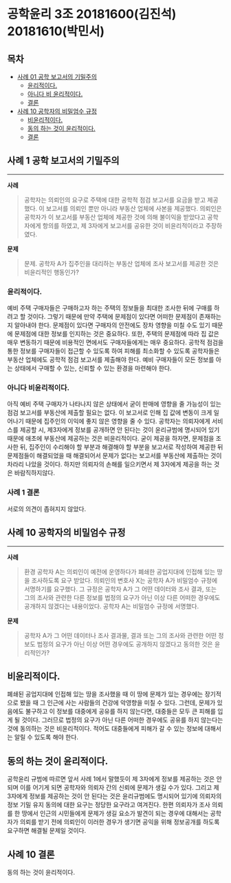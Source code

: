 공학윤리 3조 20181600(김진석) 20181610(박민서)
===

## 목차
  * [사례 01 공학 보고서의 기밀주의](#사례-1-공학-보고서의-기밀주의)
    * [윤리적이다.](#윤리적이다.)
    * [아니다 비 윤리적이다.](#아니다-비-윤리적이다.)
    * [결론](#사례-1-결론)
  * [사례 10 공학자의 비밀엄수 규정](#사례-10-공학자의-비밀엄수-규정)
    * [비윤리적이다.](#비윤리적이다.)
    * [동의 하는 것이 윤리적이다.](#동의-하는-것이-윤리적이다.)
    * [결론](#사례-10-결론)


## 사례 1 공학 보고서의 기밀주의
---
**사례**
>공학자는 의뢰인의 요구로 주택에 대한 공학적 점검 보고서를 요금을 받고 제공했다. 
>이 보고서를 의뢰인 뿐만 아니라 부동산 업체에 사본을 제공했다.
>의뢰인은 공학자가 이 보고서를 부동산 업체에 제공한 것에 의해 불이익을 받았다고 공학자에게 항의를 하였고, 제 3자에게 보고서를 공유한 것이 비윤리적이라고 주장하였다.

**문제**
>문제. 공학자 A가 집주인을 대리하는 부동산 업체에 조사 보고서를 제공한 것은 비윤리적인 행동인가?

### 윤리적이다.
예비 주택 구매자들은 구매하고자 하는 주택의 정보들을 최대한 조사한 뒤에 구매를 하려고 할 것이다. 그렇기 때문에 만약 주택에 문제점이 있다면 어떠한 문제점이 존재하는지 알아내야 한다. 문제점이 있다면 구매자의 안전에도 장차 영향을 미칠 수도 있기 때문에 문제점에 대한 정보를 인지하는 것은 중요하다. 또한, 주택의 문제점에 따라 집 값은 매우 변동하기 때문에 비용적인 면에서도 구매자들에게는 매우 중요하다. 공학적 점검을 통한 정보를 구매자들이 접근할 수 있도록 하여 피해를 최소화할 수 있도록 공학자들은 부동산 업체에도 공학적 점검 보고서를 제출해야 한다. 예비 구매자들이 모든 정보를 아는 상태에서 구매할 수 있는, 신뢰할 수 있는 환경을 마련해야 한다.

### 아니다 비윤리적이다.
아직 예비 주택 구매자가 나타나지 않은 상태에서 굳이 판매에 영향을 줄 가능성이 있는 점검 보고서를 부동산에 제출할 필요는 없다. 이 보고서로 인해 집 값에 변동이 크게 일어나기 때문에 집주인의 이익에 좋지 않은 영향을 줄 수 있다. 공학자는 의뢰자에게 서비스를 제공할 시, 제3자에게 정보를 공개하면 안 된다는 것이 윤리규범에 명시되어 있기 때문에 애초에 부동산에 제공하는 것은 비윤리적이다. 굳이 제공을 하자면, 문제점을 조사한 뒤, 집주인이 수리해야 할 부분과 해결해야 할 부분을 보고서로 작성하여 제공한 뒤 문제점들이 해결되었을 때 해결되어서 문제가 없다는 보고서를 부동산에 제출하는 것이 차라리 나았을 것이다. 하지만 의뢰자의 손해를 일으키면서 제 3자에게 제공을 하는 것은 바람직하지않다.

### 사례 1 결론
서로의 의견이 좁혀지지 않았다.


## 사례 10 공학자의 비밀엄수 규정
---
**사례**
>환경 공학자 A는 의뢰인이 예전에 운영하다가 폐쇄한 공업지대에 인접해 있는 땅을 조사하도록 요구 받았다. 의뢰인의 변호사 X는 공학자 A가 비밀엄수 규정에 서명하기를 요구했다. 그 규정은 공학자 A가 그 어떤 데이터와 조사 결과, 또는 그의 조사와 관련한 다른 정보를 법정의 요구가 아닌 이상 다른 어떠한 경우에도 공개하지 않겠다는 내용이었다. 공학자 A는 비밀엄수 규정에 서명했다.


**문제**
>공학자 A가 그 어떤 데이터나 조사 결과물, 결과 또는 그의 조사와 관련한 어떤 정보도 법정의 요구가 아닌 이상 어떤 경우에도 공개하지 않겠다고 동의한 것은 윤리적인가?
## 비윤리적이다.
폐쇄된 공업지대에 인접해 있는 땅을 조사했을 때 이 땅에 문제가 있는 경우에는 장기적으로 봤을 때 그 인근에 사는 사람들의 건강에 악영향을 미칠 수 있다. 그런데, 문제가 있음에도 불구하고 이 정보를 대중에게 공유를 하지 않는다면, 대중들은 모두 큰 피해를 입게 될 것이다. 그러므로 법정의 요구가 아닌 다른 어떠한 경우에도 공유를 하지 않는다는 것에 동의하는 것은 비윤리적이다. 적어도 대중들에게 피해가 갈 수 있는 정보에 대해서는 알릴 수 있도록 해야 한다.
## 동의 하는 것이 윤리적이다.
공학윤리 규범에 따르면 앞서 사례 1에서 말했듯이 제 3자에게 정보를 제공하는 것은 안되며 이를 어기게 되면 공학자와 의뢰자 간의 신뢰에 문제가 생길 수가 있다. 그리고 제 3자에게 정보를 제공하는 것이 안 된다는 것은 윤리규범에도 명시되어 있기에 의뢰자의 정보 기밀 유지 동의에 대한 요구는 정당한 요구라고 여겨진다. 한편 의뢰자가 조사 의뢰를 한 땅에서 인근의 시민들에게 문제가 생길 요소가 발견이 되는 경우에 대해서는 공학자가 의뢰를 받기 전에 의뢰인이 이러한 경우가 생기면 공익을 위해 정보공개를 하도록 요구하면 해결될 문제일 것이다.

## 사례 10 결론
동의 하는 것이 윤리적이다.
